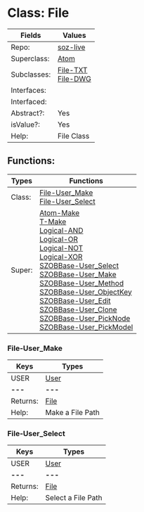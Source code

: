
# Class:	File

| Fields | Values |
| --------- | --------- |
| Repo: | [soz-live](/repos/soz-live.html) |
| Superclass: | [Atom](Atom.html) |
| Subclasses: | [File-TXT](File-TXT.html) <br> [File-DWG](File-DWG.html) |
| Interfaces: |  |
| Interfaced: |  |
| Abstract?: | Yes |
| isValue?: | Yes |
| Help: | File Class |


## Functions:

| Types | Functions |
| --------- | --------- |
| Class: | [File-User_Make](#File-User_Make) <br> [File-User_Select](#File-User_Select) |
| Super: | [Atom-Make](Atom.html) <br> [T-Make](T.html) <br> [Logical-AND](Logical.html) <br> [Logical-OR](Logical.html) <br> [Logical-NOT](Logical.html) <br> [Logical-XOR](Logical.html) <br> [SZOBBase-User_Select](SZOBBase.html) <br> [SZOBBase-User_Make](SZOBBase.html) <br> [SZOBBase-User_Method](SZOBBase.html) <br> [SZOBBase-User_ObjectKey](SZOBBase.html) <br> [SZOBBase-User_Edit](SZOBBase.html) <br> [SZOBBase-User_Clone](SZOBBase.html) <br> [SZOBBase-User_PickNode](SZOBBase.html) <br> [SZOBBase-User_PickModel](SZOBBase.html) |


### File-User_Make

| Keys | Types |
| --------- | --------- |
| USER | [User](User.html) |
| **---** | **---** |
| Returns: | [File](File.html) |
| Help: | Make a File Path |

### File-User_Select

| Keys | Types |
| --------- | --------- |
| USER | [User](User.html) |
| **---** | **---** |
| Returns: | [File](File.html) |
| Help: | Select a File Path |

